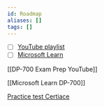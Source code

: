 ```yaml
---
id: Roadmap
aliases: []
tags: []
---
```


- [ ] [YouTube playlist](https://www.youtube.com/watch?v=tynojQxL9WM&list=PLlqsZd11LpUES4AJG953GJWnqUksQf8x2)
- [ ] [Microsoft Learn](https://learn.microsoft.com/en-us/training/courses/dp-700t00)

[[DP-700 Exam Prep YouTube]]

[[Microsoft Learn DP-700]]

[Practice test Certiace](https://certiace.com/)
